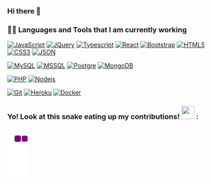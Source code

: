 ### Hi there 👋

### 👨‍💻 Languages and Tools that I am currently working

[![JavaScript](https://img.shields.io/badge/JavaScript-323330?style=for-the-badge&logo=javascript&logoColor=F7DF1E&link=https://github.com/ricardotavaresit)](https://github.com/ricardotavaresit) 
[![JQuery](https://img.shields.io/badge/jQuery-0769AD?style=for-the-badge&logo=jquery&logoColor=white&link=https://github.com/ricardotavaresit)](https://github.com/ricardotavaresit) 
[![Typescript](https://img.shields.io/badge/TypeScript-007ACC?style=for-the-badge&logo=typescript&logoColor=white&link=https://github.com/ricardotavaresit)](https://github.com/ricardotavaresit)
[![React](https://img.shields.io/badge/React-20232A?style=for-the-badge&logo=react&logoColor=61DAFB&link=https://github.com/ricardotavaresit)](https://github.com/ricardotavaresit) 
[![Bootstrap](https://img.shields.io/badge/Bootstrap-563D7C?style=for-the-badge&logo=bootstrap&logoColor=white&link=https://github.com/ricardotavaresit)](https://github.com/ricardotavaresit) 
[![HTML5](https://img.shields.io/badge/HTML5-E34F26?style=for-the-badge&logo=html5&logoColor=white&link=https://github.com/ricardotavaresit)](https://github.com/ricardotavaresit) 
[![CSS3](https://img.shields.io/badge/CSS3-1572B6?style=for-the-badge&logo=css3&logoColor=white&link=https://github.com/ricardotavaresit)](https://github.com/ricardotavaresit) 
[![JSON](https://img.shields.io/badge/json-5E5C5C?style=for-the-badge&logo=json&logoColor=white&link=https://github.com/ricardotavaresit)](https://github.com/ricardotavaresit)

[![MySQL](https://img.shields.io/badge/-MySQL-black?style=flat&logo=mysql&link=https://github.com/ricardotavaresit)](https://github.com/ricardotavaresit)
[![MSSQL](https://img.shields.io/badge/-MSSQL-black?style=flat&logo=MSSQL&link=https://github.com/ricardotavaresit)](https://github.com/ricardotavaresit)
[![Postgre](https://img.shields.io/badge/PostgreSQL-316192?style=for-the-badge&logo=postgresql&logoColor=white&link=https://github.com/ricardotavaresit)](https://github.com/ricardotavaresit)
[![MongoDB](https://img.shields.io/badge/MongoDB-4EA94B?style=for-the-badge&logo=mongodb&logoColor=white&link=https://github.com/ricardotavaresit)](https://github.com/ricardotavaresit)

[![PHP](https://img.shields.io/badge/PHP-777BB4?style=for-the-badge&logo=php&logoColor=white&link=https://github.com/ricardotavaresit)](https://github.com/ricardotavaresit)
[![Nodejs](https://img.shields.io/badge/-Nodejs-green?style=flat&logo=Node.js&link=https://github.com/ricardotavaresit)](https://github.com/ricardotavaresit) 

[![Git](https://img.shields.io/badge/-Git-black?style=flat&logo=git&link=https://github.com/ricardotavaresit)](https://github.com/ricardotavaresit) 
[![Heroku](https://img.shields.io/badge/-Heroku-gray?style=flat&logo=heroku&link=https://github.com/ricardotavaresit)](https://github.com/ricardotavaresit) 
[![Docker](https://img.shields.io/badge/-Docker-black?style=flat&logo=docker&link=https://github.com/ricardotavaresit)](https://github.com/ricardotavaresit)



### Yo! Look at this snake eating up my contributions! <img src= "https://c.tenor.com/BczFoyx41WoAAAAj/swallowed-the-mighty-ones.gif" width= "30" height= "30">  :

![snake gif](https://github.com/AvidCoder101/AvidCoder101/blob/output/github-contribution-grid-snake.gif)
